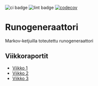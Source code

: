 ![ci badge](https://github.com/realtalin/runogeneraattori/workflows/CI/badge.svg) ![lint badge](https://github.com/realtalin/runogeneraattori/workflows/pylint/badge.svg) [![codecov](https://codecov.io/gh/realtalin/runogeneraattori/graph/badge.svg?token=IGKI5A6CHO)](https://codecov.io/gh/realtalin/runogeneraattori)
# Runogeneraattori

Markov-ketjuilla toteutettu runogeneraattori 

## Viikkoraportit
- [Viikko 1](https://github.com/realtalin/runogeneraattori/blob/master/dokumentaatio/viikkoraportit/viikko1.md)
- [Viikko 2](https://github.com/realtalin/runogeneraattori/blob/master/dokumentaatio/viikkoraportit/viikko2.md)
- [Viikko 3](https://github.com/realtalin/runogeneraattori/blob/master/dokumentaatio/viikkoraportit/viikko3.md)